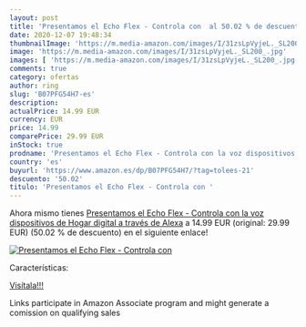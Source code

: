 ```yaml
---
layout: post
title: 'Presentamos el Echo Flex - Controla con  al 50.02 % de descuento'
date: 2020-12-07 19:48:34
thumbnailImage: 'https://m.media-amazon.com/images/I/31zsLpVyjeL._SL200_.jpg'
image: 'https://m.media-amazon.com/images/I/31zsLpVyjeL._SL200_.jpg'
images: [ 'https://m.media-amazon.com/images/I/31zsLpVyjeL._SL200_.jpg' ]
comments: true
category: ofertas
author: ring
slug: 'B07PFG54H7-es'
description:
actualPrice: 14.99 EUR
currency: EUR
price: 14.99
comparePrice: 29.99 EUR
inStock: true
prodname: 'Presentamos el Echo Flex - Controla con la voz dispositivos de Hogar digital a través de Alexa'
country: 'es'
buyurl: 'https://www.amazon.es/dp/B07PFG54H7/?tag=tolees-21'
descuento: '50.02'
titulo: 'Presentamos el Echo Flex - Controla con '
---
```


Ahora mismo tienes [Presentamos el Echo Flex - Controla con la voz dispositivos de Hogar digital a través de Alexa](https://www.amazon.es/dp/B07PFG54H7/?tag=tolees-21) a 14.99 EUR (original: 29.99 EUR) (50.02 %  de descuento) en el siguiente enlace!

[![Presentamos el Echo Flex - Controla con ](https://m.media-amazon.com/images/I/31zsLpVyjeL._SL200_.jpg)](https://www.amazon.es/dp/B07PFG54H7/?tag=tolees-21)

Características:


[Visítala!!!](https://www.amazon.es/dp/B07PFG54H7/?tag=tolees-21)

Links participate in Amazon Associate program and might generate a comission on qualifying sales
